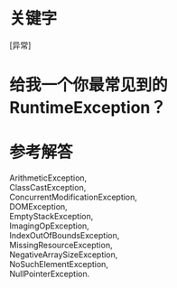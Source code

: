 # 关键字

\[异常\]

# 给我一个你最常见到的 RuntimeException？

# 参考解答

ArithmeticException,  
ClassCastException,   
ConcurrentModificationException,  
DOMException,   
EmptyStackException,  
ImagingOpException,  
IndexOutOfBoundsException,   
MissingResourceException,  
NegativeArraySizeException,   
NoSuchElementException,   
NullPointerException.

